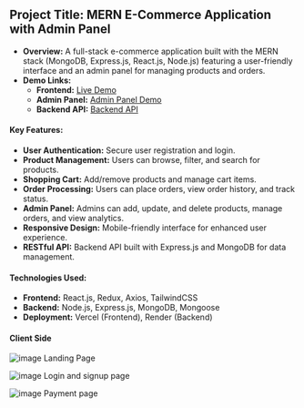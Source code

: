 



## Project Title: MERN E-Commerce Application with Admin Panel

- **Overview:** A full-stack e-commerce application built with the MERN stack (MongoDB, Express.js, React.js, Node.js) featuring a user-friendly interface and an admin panel for managing products and orders.
- **Demo Links:**
  - **Frontend:** [Live Demo](https://trexo-one.vercel.app/collection)
  - **Admin Panel:** [Admin Panel Demo](https://trexo-admin.vercel.app/)
  - **Backend API:** [Backend API](https://trexo.onrender.com/)

  
#### Key Features:
- **User Authentication:** Secure user registration and login.
- **Product Management:** Users can browse, filter, and search for products.
- **Shopping Cart:** Add/remove products and manage cart items.
- **Order Processing:** Users can place orders, view order history, and track status.
- **Admin Panel:** Admins can add, update, and delete products, manage orders, and view analytics.
- **Responsive Design:** Mobile-friendly interface for enhanced user experience.
- **RESTful API:** Backend API built with Express.js and MongoDB for data management.

#### Technologies Used:
- **Frontend:** React.js, Redux, Axios, TailwindCSS
- **Backend:** Node.js, Express.js, MongoDB, Mongoose
- **Deployment:** Vercel (Frontend), Render (Backend)

#### Client Side
![image](https://github.com/user-attachments/assets/4e17b8b5-e5c8-4729-9f27-c4be1dc3e31e)
Landing Page

![image](https://github.com/user-attachments/assets/3652f80a-0561-463c-af12-c00731becc70)
Login and signup page


![image](https://github.com/user-attachments/assets/bb20b192-0dee-47db-94db-551983cbd14e)
Payment page





